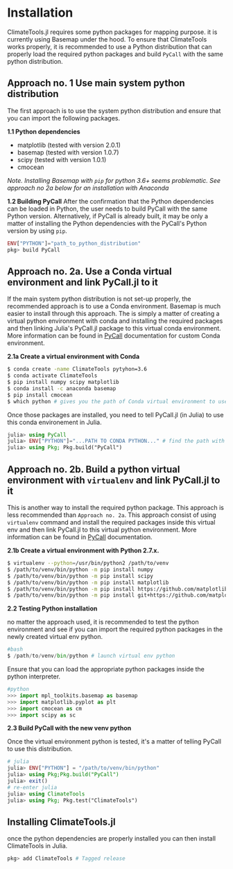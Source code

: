 # Installation

ClimateTools.jl requires some python packages for mapping purpose. it is currently using Basemap under the hood. To ensure that ClimateTools works properly, it is recommended to use a Python distribution that can properly load the required python packages and build `PyCall` with the same python distribution.

## Approach no. 1 Use main system python distribution

The first approach is to use the system python distribution and ensure that you can import the following packages.

**1.1 Python dependencies**

* matplotlib (tested with version 2.0.1)
* basemap (tested with version 1.0.7)
* scipy (tested with version 1.0.1)
* cmocean

*Note. Installing Basemap with `pip` for python 3.6+ seems problematic. See approach no 2a below for an installation with Anaconda*

**1.2 Building PyCall**
After the confirmation that the Python dependencies can be loaded in Python, the user needs to build PyCall with the same Python version. Alternatively, if PyCall is already built, it may be only a matter of installing the Python dependencies with the PyCall's Python version by using `pip`.

```julia
ENV["PYTHON"]="path_to_python_distribution"
pkg> build PyCall
```

## Approach no. 2a. Use a Conda virtual environment and link PyCall.jl to it

If the main system python distribution is not set-up properly, the recommended approach is to use a Conda environment. Basemap is much easier to install through this approach. The is simply a matter of creating a virtual python environment with conda and installing the required packages and then linking Julia's PyCall.jl package to this virtual conda environment. More information can be found in [PyCall](https://github.com/JuliaPy/PyCall.jl) documentation for custom Conda environment.

**2.1a Create a virtual environment with Conda**

```bash
$ conda create -name ClimateTools pytyhon=3.6
$ conda activate ClimateTools
$ pip install numpy scipy matplotlib
$ conda install -c anaconda basemap
$ pip install cmocean
$ which python # gives you the path of Conda virtual environment to use in the next steps.
```

Once those packages are installed, you need to tell PyCall.jl (in Julia) to use this conda environement in Julia.

```julia
julia> using PyCall
julia> ENV["PYTHON"]="...PATH TO CONDA PYTHON..." # find the path with "which python" at previous step
julia> using Pkg; Pkg.build("PyCall")
```

## Approach no. 2b. Build a python virtual environment with `virtualenv` and link PyCall.jl to it

This is another way to install the required python package. This approach is less recommended than `Approach no. 2a`. This approach consist of using `virtualenv` command and install the required packages inside this virtual env and then link PyCall.jl to this virtual python environment. More information can be found in [PyCall](https://github.com/JuliaPy/PyCall.jl) documentation.

**2.1b Create a virtual environment with Python 2.7.x.**

```bash
$ virtualenv --python=/usr/bin/python2 /path/to/venv
$ /path/to/venv/bin/python -m pip install numpy
$ /path/to/venv/bin/python -m pip install scipy
$ /path/to/venv/bin/python -m pip install matplotlib
$ /path/to/venv/bin/python -m pip install https://github.com/matplotlib/basemap/archive/v1.0.7rel.tar.gz
$ /path/to/venv/bin/python -m pip install git+https://github.com/matplotlib/cmocean
```

**2.2 Testing Python installation**

no matter the approach used, it is recommended to test the python environment and see if you can import the required python packages in the newly created virtual env python.

```python
#bash
$ /path/to/venv/bin/python # launch virtual env python
```
Ensure that you can load the appropriate python packages inside the python interpreter.

```python
#python
>>> import mpl_toolkits.basemap as basemap
>>> import matplotlib.pyplot as plt
>>> import cmocean as cm
>>> import scipy as sc
```

**2.3 Build PyCall with the new venv python**

Once the virtual environment python is tested, it's a matter of telling PyCall to use this distribution.

```julia
# julia
julia> ENV["PYTHON"] = "/path/to/venv/bin/python"
julia> using Pkg;Pkg.build("PyCall")
julia> exit()
# re-enter julia
julia> using ClimateTools
julia> using Pkg; Pkg.test("ClimateTools")
```

## Installing ClimateTools.jl

once the python dependencies are properly installed you can then install ClimateTools in Julia.

```julia
pkg> add ClimateTools # Tagged release
```
